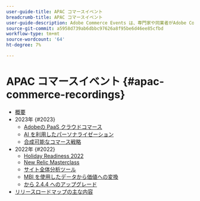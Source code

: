 ```yaml
---
user-guide-title: APAC コマースイベント
breadcrumb-title: APAC コマースイベント
user-guide-description: Adobe Commerce Events は、専門家や同業者がAdobe Commerceの使い方に関する考えやアイデアを共有するビデオライブラリです。
source-git-commit: a5958d739ab6dbbc97626a8f95be6d46ee85cfbd
workflow-type: tm+mt
source-wordcount: '64'
ht-degree: 7%

---
```



# APAC コマースイベント {#apac-commerce-recordings}

+ [概要](overview.md)
+ 2023年 {#2023}
   + [Adobeの PaaS クラウドコマース](2023/adobes-paas-cloud-commerce.md)
   + [AI を利用したパーソナライゼーション](2023/ai-personalisation.md)
   + [合成可能なコマース戦略](2023/composable-commerce.md)
+ 2022年 {#2022}
   + [Holiday Readiness 2022](2022/holiday.md)
   + [New Relic Masterclass](2022/new-relic.md)
   + [サイト全体分析ツール](2022/analysis-tool.md)
   + [MBI を使用したデータから価値への変換](2022/mbi.md)
   + [ から 2.4.4 へのアップグレード](2022/upgrade.md)
+ [リリースロードマップの主な内容](release-highlights.md)

<!--+ Commerce Events {#commerce-events}
  + [Overview](commerce-events/overview.md)
  + 2022 {#2022}
    + [Top Tips and Tricks for Adobe Campaign Standard](customer-journeys/2022/tips-and-tricks.md)
    + [Develop and customize data models in Adobe [!DNL Campaign Classic]](customer-journeys/2022/data-models.md)

+ Data and insights {#commerce-release-updates}
  + [Overview](commerce-release-updates/overview.md)
  + 2022 {#2022}
    + [Innovations and trends](data-and-insights/2022/innovations.md)
    + [Sensei and Analysis Workspace](data-and-insights/2022/sensei.md)
    + [Personalize and automate with Adobe Target](data-and-insights/2022/personalize.md)
    + [Analytics and Target applications for Mobile and Apps](data-and-insights/2022/mobile-and-apps.md)
    + [Cross Device Analytics and Customer Journey Analytics](data-and-insights/2022/cross-device-analytics.md) -->